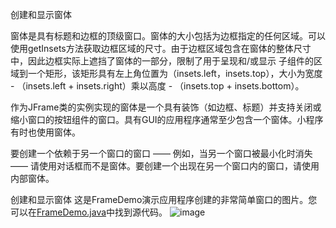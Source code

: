 创建和显示窗体

窗体是具有标题和边框的顶级窗口。窗体的大小包括为边框指定的任何区域。可以使用getInsets方法获取边框区域的尺寸。由于边框区域包含在窗体的整体尺寸中，因此边框实际上遮挡了窗体的一部分，限制了用于呈现和/或显示
子组件的区域到一个矩形，该矩形具有左上角位置为（insets.left，insets.top），大小为宽度 - （insets.left + insets.right）乘以高度 - （insets.top + insets.bottom）。

作为JFrame类的实例实现的窗体是一个具有装饰（如边框、标题）并支持关闭或缩小窗口的按钮组件的窗口。具有GUI的应用程序通常至少包含一个窗体。小程序有时也使用窗体。

要创建一个依赖于另一个窗口的窗口 —— 例如，当另一个窗口被最小化时消失 —— 请使用对话框而不是窗体。要创建一个出现在另一个窗口内的窗口，请使用内部窗体。

创建和显示窗体
这是FrameDemo演示应用程序创建的非常简单窗口的图片。您可以在[FrameDemo.java](../source/FrameDemo.java)中找到源代码。
![image](https://github.com/guangying23/java/assets/54796147/6128ec63-6704-4673-8087-3a1cfbe69ed1)

